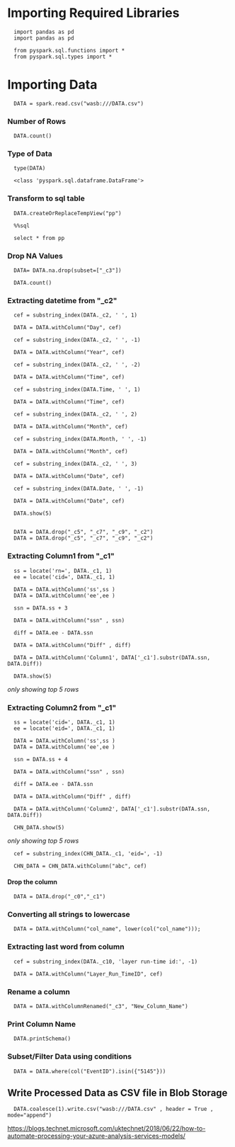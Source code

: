    # Importing Required Libraries

      import pandas as pd
      import pandas as pd

      from pyspark.sql.functions import *
      from pyspark.sql.types import *

   #  Importing Data

      DATA = spark.read.csv("wasb:///DATA.csv")

  ###  Number of Rows

      DATA.count()

  ###  Type of Data

      type(DATA)

      <class 'pyspark.sql.dataframe.DataFrame'>

  ###  Transform to sql table

      DATA.createOrReplaceTempView("pp")

      %%sql

      select * from pp

  ###  Drop NA Values

      DATA= DATA.na.drop(subset=["_c3"])

      DATA.count()

  ###  Extracting datetime from "_c2"

      cef = substring_index(DATA._c2, ' ', 1)

      DATA = DATA.withColumn("Day", cef)

      cef = substring_index(DATA._c2, ' ', -1)

      DATA = DATA.withColumn("Year", cef)

      cef = substring_index(DATA._c2, ' ', -2)

      DATA = DATA.withColumn("Time", cef)

      cef = substring_index(DATA.Time, ' ', 1)

      DATA = DATA.withColumn("Time", cef)

      cef = substring_index(DATA._c2, ' ', 2)

      DATA = DATA.withColumn("Month", cef)

      cef = substring_index(DATA.Month, ' ', -1)

      DATA = DATA.withColumn("Month", cef)

      cef = substring_index(DATA._c2, ' ', 3)

      DATA = DATA.withColumn("Date", cef)

      cef = substring_index(DATA.Date, ' ', -1)

      DATA = DATA.withColumn("Date", cef)

      DATA.show(5)


      DATA = DATA.drop("_c5", "_c7", "_c9", "_c2")
      DATA = DATA.drop("_c5", "_c7", "_c9", "_c2")
                                        
  ###  Extracting Column1 from "_c1"

      ss = locate('rn=', DATA._c1, 1)
      ee = locate('cid=', DATA._c1, 1)

      DATA = DATA.withColumn('ss',ss )
      DATA = DATA.withColumn('ee',ee )

      ssn = DATA.ss + 3

      DATA = DATA.withColumn("ssn" , ssn)

      diff = DATA.ee - DATA.ssn

      DATA = DATA.withColumn("Diff" , diff)

      DATA = DATA.withColumn('Column1', DATA['_c1'].substr(DATA.ssn, DATA.Diff))

      DATA.show(5)

*only showing top 5 rows*
                                                  

  ###  Extracting Column2 from "_c1"

      ss = locate('cid=', DATA._c1, 1)
      ee = locate('eid=', DATA._c1, 1)

      DATA = DATA.withColumn('ss',ss )
      DATA = DATA.withColumn('ee',ee )

      ssn = DATA.ss + 4

      DATA = DATA.withColumn("ssn" , ssn)

      diff = DATA.ee - DATA.ssn

      DATA = DATA.withColumn("Diff" , diff)

      DATA = DATA.withColumn('Column2', DATA['_c1'].substr(DATA.ssn, DATA.Diff))

      CHN_DATA.show(5)

*only showing top 5 rows*

      cef = substring_index(CHN_DATA._c1, 'eid=', -1)

      CHN_DATA = CHN_DATA.withColumn("abc", cef)

####    Drop the column

      DATA = DATA.drop("_c0","_c1")

 ###   Converting all strings to lowercase

      DATA = DATA.withColumn("col_name", lower(col("col_name")));

  ###  Extracting last word from column
    
      cef = substring_index(DATA._c10, 'layer run-time id:', -1)

      DATA = DATA.withColumn("Layer_Run_TimeID", cef)

  ###  Rename a column

      DATA = DATA.withColumnRenamed("_c3", "New_Column_Name")

  ###  Print Column Name 

      DATA.printSchema()
    
   ###    Subset/Filter Data using conditions
    
      DATA = DATA.where(col("EventID").isin({"5145"}))

  ##  Write Processed Data as CSV file in Blob Storage

      DATA.coalesce(1).write.csv("wasb:///DATA.csv" , header = True , mode="append")



https://blogs.technet.microsoft.com/uktechnet/2018/06/22/how-to-automate-processing-your-azure-analysis-services-models/
